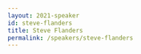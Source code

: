 ```yaml
---
layout: 2021-speaker
id: steve-flanders
title: Steve Flanders
permalink: /speakers/steve-flanders
---
```

